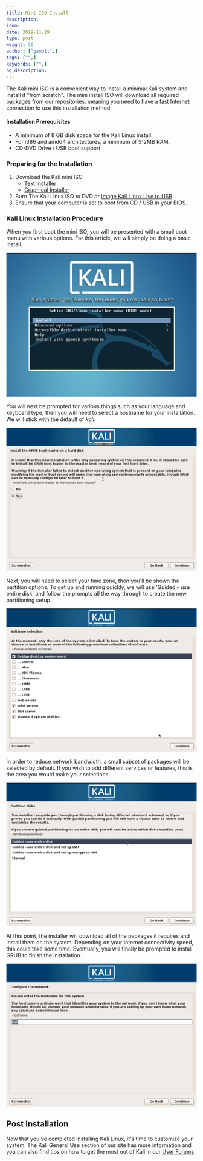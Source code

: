 ```yaml
---
title: Mini ISO Install
description:
icon:
date: 2019-11-29
type: post
weight: 36
author: ["gamb1t",]
tags: ["",]
keywords: ["",]
og_description:
---
```


The Kali mini ISO is a convenient way to install a minimal Kali system and install it "from scratch". The mini install ISO will download all required packages from our repositories, meaning you need to have a fast Internet connection to use this installation method.

#### Installation Prerequisites

* A minimum of 8 GB disk space for the Kali Linux install.
* For i386 and amd64 architectures, a minimum of 512MB RAM.
* CD-DVD Drive / USB boot support

### Preparing for the Installation

1. Download the Kali mini ISO
	* [Text Installer](http://http.kali.org/kali/dists/kali-rolling/main/installer-amd64/current/images/netboot/mini.iso)
	* [Graphical Installer](http://http.kali.org/kali/dists/kali-rolling/main/installer-amd64/current/images/netboot/gtk/mini.iso)
2. Burn The Kali Linux ISO to DVD or [Image Kali Linux Live to USB](/docs/usb/kali-linux-live-usb-install/).
3. Ensure that your computer is set to boot from CD / USB in your BIOS.

### Kali Linux Installation Procedure

When you first boot the mini ISO, you will be presented with a small boot menu with various options. For this article, we will simply be doing a basic install.

![mini_iso_1](kali-mini-install-1.png)

You will next be prompted for various things such as your language and keyboard type, then you will need to select a hostname for your installation. We will stick with the default of _kali_.

![mini_iso_2](kali-mini-install-2.png)

Next, you will need to select your time zone, then you'll be shown the partition options. To get up and running quickly, we will use 'Guided - use entire disk' and follow the prompts all the way through to create the new partitioning setup.

![mini_iso_3](kali-mini-install-3.png)

In order to reduce network bandwidth, a small subset of packages will be selected by default. If you wish to add different services or features, this is the area you would make your selections.

![mini_iso_4](kali-mini-install-4.png)

At this point, the installer will download all of the packages it requires and install them on the system. Depending on your Internet connectivity speed, this could take some time. Eventually, you will finally be prompted to install GRUB to finish the installation.

![mini_iso_5](kali-mini-install-5.png)

## Post Installation

Now that you've completed installing Kali Linux, it's time to customize your system. The Kali General Use section of our site has more information and you can also find tips on how to get the most out of Kali in our [User Forums](https://forums.kali.org/).
